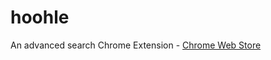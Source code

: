 # hoohle
An advanced search Chrome Extension - [Chrome Web Store](https://chromewebstore.google.com/detail/hoohle-search-google-sear/jmjckdfpipjhodceglcomigogkodllbe)

